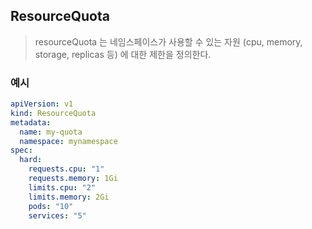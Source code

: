 ## ResourceQuota
> resourceQuota 는 네임스페이스가 사용할 수 있는 자원 (cpu, memory, storage, replicas 등) 에 대한 제한을 정의한다.

### 예시
```yaml
apiVersion: v1
kind: ResourceQuota
metadata:
  name: my-quota
  namespace: mynamespace
spec:
  hard:
    requests.cpu: "1"
    requests.memory: 1Gi
    limits.cpu: "2"
    limits.memory: 2Gi
    pods: "10"
    services: "5"
```